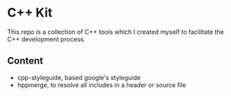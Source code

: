 # C++ Kit
This repo is a collection of C++ tools which I created myself to facilitate the C++ development process.
## Content
- cpp-styleguide, based google's styleguide
- hppmerge, to resolve all includes in a header or source file